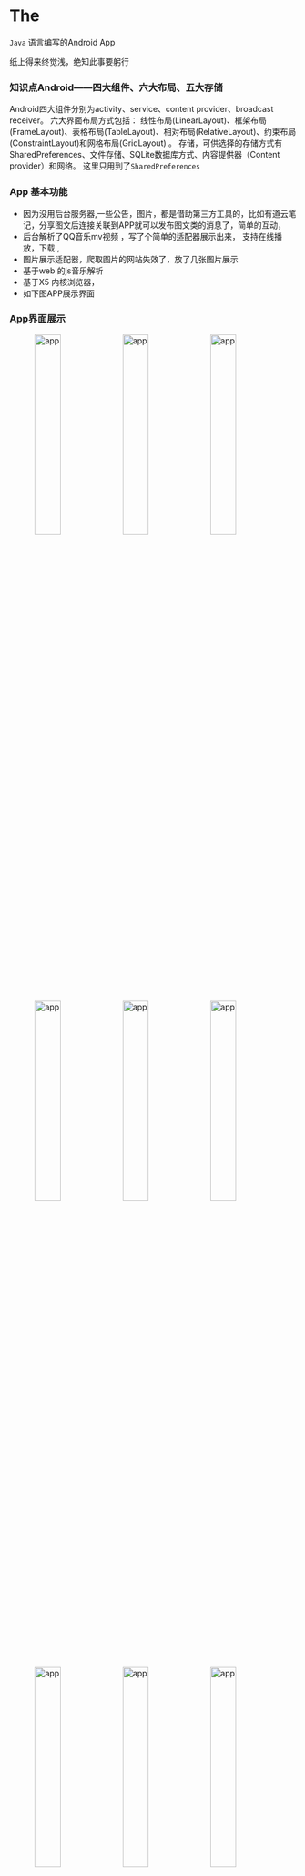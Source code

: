# The
 `Java` 语言编写的Android App

 纸上得来终觉浅，绝知此事要躬行

### 知识点Android——四大组件、六大布局、五大存储

Android四大组件分别为activity、service、content provider、broadcast receiver。
六大界面布局方式包括： 线性布局(LinearLayout)、框架布局(FrameLayout)、表格布局(TableLayout)、相对布局(RelativeLayout)、约束布局(ConstraintLayout)和网格布局(GridLayout) 。
存储，可供选择的存储方式有SharedPreferences、文件存储、SQLite数据库方式、内容提供器（Content provider）和网络。 这里只用到了`SharedPreferences`

 ### App 基本功能
 - 因为没用后台服务器,一些公告，图片，都是借助第三方工具的，比如有道云笔记，分享图文后连接关联到APP就可以发布图文类的消息了，简单的互动，
 - 后台解析了QQ音乐mv视频 ，写了个简单的适配器展示出来， 支持在线播放，下载 ,
 - 图片展示适配器，爬取图片的网站失效了，放了几张图片展示
 - 基于web 的js音乐解析
 - 基于X5 内核浏览器，
 - 如下图APP展示界面

### App界面展示
<img align="right" src="https://naiop.github.io/images/The/app1.png" alt="app" width="30%" />
<img align="right" src="https://naiop.github.io/images/The/app2.png" alt="app" width="30%" />
<img align="right" src="https://naiop.github.io/images/The/app3.png" alt="app" width="30%" />
<img align="right" src="https://naiop.github.io/images/The/app4.png" alt="app" width="30%" />
<img align="right" src="https://naiop.github.io/images/The/app5.png" alt="app" width="30%"/>
<img align="right" src="https://naiop.github.io/images/The/app6.png" alt="app" width="30%" />
<img align="right" src="https://naiop.github.io/images/The/app7.png" alt="app" width="30%"/>
<img align="right" src="https://naiop.github.io/images/The/app8.png" alt="app" width="30%" />
<img align="right" src="https://naiop.github.io/images/The/app9.png" alt="app" width="30%" />
